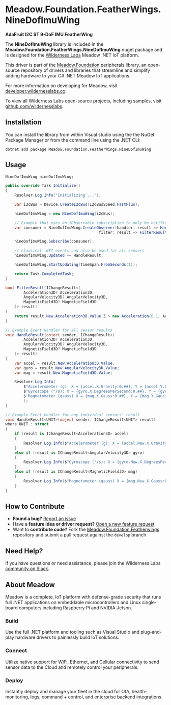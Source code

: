 # Meadow.Foundation.FeatherWings.NineDofImuWing

**AdaFruit I2C ST 9-DoF IMU FeatherWing**

The **NineDofImuWing** library is included in the **Meadow.Foundation.FeatherWings.NineDofImuWing** nuget package and is designed for the [Wilderness Labs](www.wildernesslabs.co) Meadow .NET IoT platform.

This driver is part of the [Meadow.Foundation](https://developer.wildernesslabs.co/Meadow/Meadow.Foundation/) peripherals library, an open-source repository of drivers and libraries that streamline and simplify adding hardware to your C# .NET Meadow IoT applications.

For more information on developing for Meadow, visit [developer.wildernesslabs.co](http://developer.wildernesslabs.co/).

To view all Wilderness Labs open-source projects, including samples, visit [github.com/wildernesslabs](https://github.com/wildernesslabs/).

## Installation

You can install the library from within Visual studio using the the NuGet Package Manager or from the command line using the .NET CLI:

`dotnet add package Meadow.Foundation.FeatherWings.NineDofImuWing`
## Usage

```csharp
NineDofImuWing nineDofImuWing;

public override Task Initialize()
{
    Resolver.Log.Info("Initializing ...");

    var i2cBus = Device.CreateI2cBus(I2cBusSpeed.FastPlus);

    nineDofImuWing = new NineDofImuWing(i2cBus);

    // Example that uses an IObservable subscription to only be notified when the filter is satisfied
    var consumer = NineDofImuWing.CreateObserver(handler: result => HandleResult(this, result),
                                         filter: result => FilterResult(result));

    nineDofImuWing.Subscribe(consumer);

    // classical .NET events can also be used for all sensors
    nineDofImuWing.Updated += HandleResult;

    nineDofImuWing.StartUpdating(TimeSpan.FromSeconds(1));

    return Task.CompletedTask;
}

bool FilterResult(IChangeResult<(
        Acceleration3D? Acceleration3D,
        AngularVelocity3D? AngularVelocity3D,
        MagneticField3D? MagneticField3D
    )> result)
{
    return result.New.Acceleration3D.Value.Z > new Acceleration(0.1, Acceleration.UnitType.Gravity);
}

// Example Event Handler for all sensor results
void HandleResult(object sender, IChangeResult<(
        Acceleration3D? Acceleration3D,
        AngularVelocity3D? AngularVelocity3D,
        MagneticField3D? MagneticField3D
    )> result)
{
    var accel = result.New.Acceleration3D.Value;
    var gyro = result.New.AngularVelocity3D.Value;
    var mag = result.New.MagneticField3D.Value;

    Resolver.Log.Info(
        $"Accelerometer (g): X = {accel.X.Gravity:0.##}, Y = {accel.Y.Gravity:0.##}, Z = {accel.Z.Gravity:0.##}; " +
        $"Gyroscope (°/s): X = {gyro.X.DegreesPerSecond:0.##}, Y = {gyro.Y.DegreesPerSecond:0.##}, Z = {gyro.Z.DegreesPerSecond:0.##}; " +
        $"Magnetometer (gauss) X = {mag.X.Gauss:0.##}, Y = {mag.Y.Gauss:0.##}, Z = {mag.Z.Gauss:0.##}"
        );
}

// Example Event Handler for any individual sensors' result
void HandleResult<UNIT>(object sender, IChangeResult<UNIT> result)
where UNIT : struct
{
    if (result is IChangeResult<Acceleration3D> accel)
    {
        Resolver.Log.Info($"Accelerometer (g): X = {accel.New.X.Gravity:0.##}, Y = {accel.New.Y.Gravity:0.##}, Z = {accel.New.Z.Gravity:0.##}");
    }
    else if (result is IChangeResult<AngularVelocity3D> gyro)
    {
        Resolver.Log.Info($"Gyroscope (°/s): X = {gyro.New.X.DegreesPerSecond:0.##}, Y = {gyro.New.Y.DegreesPerSecond:0.##}, Z = {gyro.New.Z.DegreesPerSecond:0.##};");
    }
    else if (result is IChangeResult<MagneticField3D> mag)
    {
        Resolver.Log.Info($"Magnetometer (gauss) X = {mag.New.X.Gauss:0.##}, Y = {mag.New.Y.Gauss:0.##}, Z = {mag.New.Z.Gauss:0.##}");
    }
}

```
## How to Contribute

- **Found a bug?** [Report an issue](https://github.com/WildernessLabs/Meadow_Issues/issues)
- Have a **feature idea or driver request?** [Open a new feature request](https://github.com/WildernessLabs/Meadow_Issues/issues)
- Want to **contribute code?** Fork the [Meadow.Foundation.Featherwings](https://github.com/WildernessLabs/Meadow.Foundation.Featherwings) repository and submit a pull request against the `develop` branch


## Need Help?

If you have questions or need assistance, please join the Wilderness Labs [community on Slack](http://slackinvite.wildernesslabs.co/).
## About Meadow

Meadow is a complete, IoT platform with defense-grade security that runs full .NET applications on embeddable microcontrollers and Linux single-board computers including Raspberry Pi and NVIDIA Jetson.

### Build

Use the full .NET platform and tooling such as Visual Studio and plug-and-play hardware drivers to painlessly build IoT solutions.

### Connect

Utilize native support for WiFi, Ethernet, and Cellular connectivity to send sensor data to the Cloud and remotely control your peripherals.

### Deploy

Instantly deploy and manage your fleet in the cloud for OtA, health-monitoring, logs, command + control, and enterprise backend integrations.


